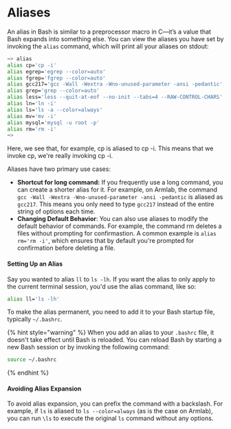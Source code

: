 # Aliases

An alias in Bash is similar to a preprocessor macro in C—it’s a value that Bash expands into something else. You can view the aliases you have set by invoking the `alias` command, which will print all your aliases on stdout:

```bash
~> alias
alias cp='cp -i'
alias egrep='egrep --color=auto'
alias fgrep='fgrep --color=auto'
alias gcc217='gcc -Wall -Wextra -Wno-unused-parameter -ansi -pedantic'
alias grep='grep --color=auto'
alias less='less --quit-at-eof --no-init --tabs=4 --RAW-CONTROL-CHARS'
alias ln='ln -i'
alias ls='ls -a --color=always'
alias mv='mv -i'
alias mysql='mysql -u root -p'
alias rm='rm -i'
~> 
```

Here, we see that, for example, cp is aliased to cp -i. This means that we invoke cp, we're really invoking cp -i.&#x20;

Aliases have two primary use cases:

* **Shortcut for long command:** If you frequently use a long command, you can create a shorter alias for it. For example, on Armlab, the command `gcc -Wall -Wextra -Wno-unused-parameter -ansi -pedantic` is aliased as `gcc217`. This means you only need to type `gcc217` instead of the entire string of options each time.
* **Changing Default Behavior**: You can also use aliases to modify the default behavior of commands. For example, the command rm deletes a files without prompting for confirmastion.  A common example is `alias rm='rm -i'`, which ensures that by default you're prompted for confirmation before deleting a file.&#x20;

#### Setting Up an Alias

Say you wanted to alias `ll` to `ls -lh`.  If you want the alias to only apply to the current terminal session, you'd use the alias command, like so: &#x20;

```bash
alias ll='ls -lh'
```

To make the alias permanent, you need to add it to your Bash startup file, typically `~/.bashrc`.&#x20;

{% hint style="warning" %}
When you add an alias to your `.bashrc` file, it doesn't take effect until Bash is reloaded. You can reload Bash by starting a new Bash session or by invoking the following command:&#x20;

```bash
source ~/.bashrc
```
{% endhint %}

#### Avoiding Alias Expansion

To avoid alias expansion, you can prefix the command with a backslash. For example, if `ls` is aliased to `ls --color=always` (as is the case on Armlab), you can run `\ls` to execute the original `ls` command without any options.
